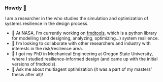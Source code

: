 ### Howdy 👋

I am a researcher in the who studies the simulation and optimization of systems resilience in the design process.

- 🔭 At NASA, I'm currently working on [fmdtools](https://github.com/nasa/fmdtools), which is a python library for modelling (and designing, analyzing, optimizing...) system resilience.
- 👯 I’m looking to collaborate with other researchers and industry with interests in the risk/resilience area.
- 🏫 I got my PhD in Mechanical Engineering at Oregon State University, where I studied resilience-informed design (and came up with the initial versions of fmdtools).
- 💬 Ask me about multiagent optimization (it was a part of my masters' thesis after all)!
